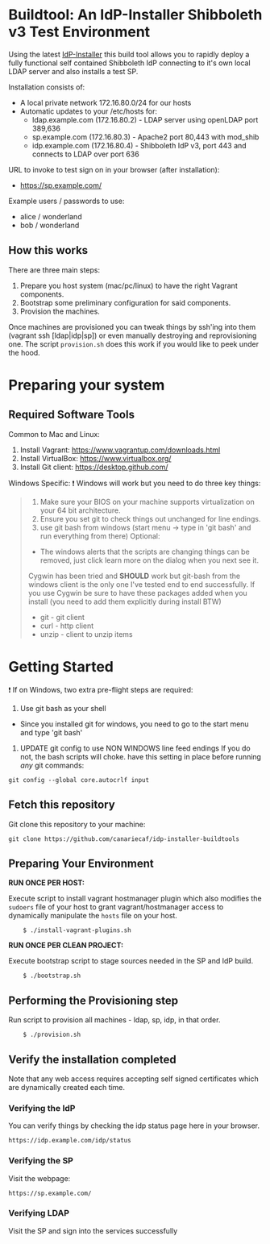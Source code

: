 #  Buildtool: An IdP-Installer Shibboleth v3 Test Environment

Using the latest [IdP-Installer](https://github.com/canariecaf/idp-installer-CAF/tree/3.0.0-CAF-RC6) this build tool allows you to rapidly deploy a fully functional self contained Shibboleth IdP connecting to it's own local LDAP server and also installs a test SP.

Installation consists of:
- A local private network 172.16.80.0/24 for our hosts
- Automatic updates to your /etc/hosts for:
  - ldap.example.com (172.16.80.2) - LDAP server using openLDAP port 389,636
  - sp.example.com (172.16.80.3)   - Apache2 port 80,443 with mod_shib
  - idp.example.com (172.16.80.4)  - Shibboleth IdP v3, port 443 and connects to LDAP over port 636


URL to invoke to test sign on in your browser (after installation):
- https://sp.example.com/

Example users / passwords to use: 
  - alice / wonderland
  - bob / wonderland 

## How this works
There are three main steps:

1. Prepare you host system (mac/pc/linux) to have the right Vagrant components.
1. Bootstrap some preliminary configuration for said components.
1. Provision the machines.

Once machines are provisioned you can tweak things by ssh'ing into them (vagrant ssh [ldap|idp|sp]) or even manually destroying and reprovisioning one. The script ``provision.sh`` does this work if you would like to peek under the hood.


# Preparing your system
## Required Software Tools

Common to Mac and Linux:

1. Install Vagrant: https://www.vagrantup.com/downloads.html
1. Install VirtualBox: https://www.virtualbox.org/
1. Install Git client: https://desktop.github.com/

Windows Specific:
:exclamation: Windows will work but you need to do three key things:

> 1. Make sure your BIOS on your machine supports virtualization on your 64 bit architecture.
> 1. Ensure you set git to check things out unchanged for line endings.
> 1. use git bash from windows (start menu -> type in 'git bash' and run everything from there)
> Optional:
>  - The windows alerts that the scripts are changing things can be removed, just click learn more on the dialog when you next see it.
>
>Cygwin has been tried and **SHOULD** work but git-bash from the windows client is the only one I've tested end to end successfully.
>If you use Cygwin be sure to have these packages added when you install (you need to add them explicitly during install BTW)
> - git - git client 
> - curl - http client
> - unzip - client to unzip items

# Getting Started

:exclamation: If on Windows, two extra pre-flight steps are required:

1. Use git bash as your shell
  * Since you installed git for windows, you need to go to the start menu and type 'git bash'
1. UPDATE git config to use NON WINDOWS line feed endings
If you do not, the bash scripts will choke.
have this setting in place before running *any* git commands:

```
git config --global core.autocrlf input
```


## Fetch this repository
Git clone this repository to your machine:
```
git clone https://github.com/canariecaf/idp-installer-buildtools
```

## Preparing Your Environment 

**RUN ONCE PER HOST:** 

Execute script to install vagrant hostmanager plugin which also modifies the `sudoers` file of your host to grant vagrant/hostmanager access to dynamically manipulate the `hosts` file on your host.

```
    $ ./install-vagrant-plugins.sh
````

 **RUN ONCE PER CLEAN PROJECT:** 

Execute bootstrap script to stage sources needed in the SP and IdP build.

```
    $ ./bootstrap.sh
```

## Performing the Provisioning step

Run script to provision all machines - ldap, sp, idp, in that order.

```
    $ ./provision.sh
```

## Verify the installation completed 
Note that any web access requires accepting self signed certificates which are dynamically created each time.

### Verifying the IdP 
You can verify things by checking the idp status page here in your browser. 
```
https://idp.example.com/idp/status
```
### Verifying the SP
Visit the webpage: 
```
https://sp.example.com/
```
### Verifying LDAP
Visit the SP and sign into the services successfully


